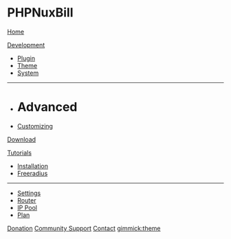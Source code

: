# PHPNuxBill

[Home](index.md)

[Development]()

  * [Plugin](dev/plugin.md)
  * [Theme](dev/theme.md)
  * [System](dev/system.md)
  - - - -
  * # Advanced
  * [Customizing](customizing.md)

[Download](gimmicks.md)

[Tutorials]()

  * [Installation](tutorials/install.md)
  * [Freeradius](tutorials/freeradius.md)
  - - - -
  * [Settings](tutorials/settings.md)
  * [Router](tutorials/router.md)
  * [IP Pool](tutorials/pool.md)
  * [Plan](tutorials/plan.md)

[Donation](donate.md)
[Community Support](https://t.me/phpnuxbill)
[Contact](https://t.me/ibnux)
[gimmick:theme](flatly)
